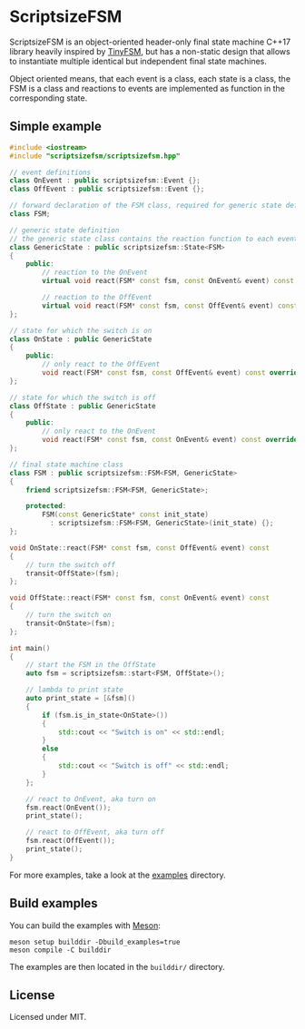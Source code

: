 <!--
Copyright © 2022 Stephan Lachnit <stephanlachnit@debian.org>
SPDX-License-Identifier: MIT
-->

# ScriptsizeFSM

ScriptsizeFSM is an object-oriented header-only final state machine C++17 library heavily inspired
by [TinyFSM](https://github.com/digint/tinyfsm), but has a non-static design that allows to
instantiate multiple identical but independent final state machines.

Object oriented means, that each event is a class, each state is a class, the FSM is a class and
reactions to events are implemented as function in the corresponding state.

## Simple example

```c++
#include <iostream>
#include "scriptsizefsm/scriptsizefsm.hpp"

// event definitions
class OnEvent : public scriptsizefsm::Event {};
class OffEvent : public scriptsizefsm::Event {};

// forward declaration of the FSM class, required for generic state definition
class FSM;

// generic state definition
// the generic state class contains the reaction function to each event the FSM may encounter
class GenericState : public scriptsizefsm::State<FSM>
{
    public:
        // reaction to the OnEvent
        virtual void react(FSM* const fsm, const OnEvent& event) const {};

        // reaction to the OffEvent
        virtual void react(FSM* const fsm, const OffEvent& event) const {};
};

// state for which the switch is on
class OnState : public GenericState
{
    public:
        // only react to the OffEvent
        void react(FSM* const fsm, const OffEvent& event) const override;
};

// state for which the switch is off
class OffState : public GenericState
{
    public:
        // only react to the OnEvent
        void react(FSM* const fsm, const OnEvent& event) const override;
};

// final state machine class
class FSM : public scriptsizefsm::FSM<FSM, GenericState>
{
    friend scriptsizefsm::FSM<FSM, GenericState>;

    protected:
        FSM(const GenericState* const init_state)
          : scriptsizefsm::FSM<FSM, GenericState>(init_state) {};
};

void OnState::react(FSM* const fsm, const OffEvent& event) const
{
    // turn the switch off
    transit<OffState>(fsm);
};

void OffState::react(FSM* const fsm, const OnEvent& event) const
{
    // turn the switch on
    transit<OnState>(fsm);
};

int main()
{
    // start the FSM in the OffState
    auto fsm = scriptsizefsm::start<FSM, OffState>();

    // lambda to print state
    auto print_state = [&fsm]()
    {
        if (fsm.is_in_state<OnState>())
        {
            std::cout << "Switch is on" << std::endl;
        }
        else
        {
            std::cout << "Switch is off" << std::endl;
        }
    };

    // react to OnEvent, aka turn on
    fsm.react(OnEvent());
    print_state();

    // react to OffEvent, aka turn off
    fsm.react(OffEvent());
    print_state();
}
```

For more examples, take a look at the [examples](examples/) directory.

## Build examples

You can build the examples with [Meson](https://mesonbuild.com/):

```shell
meson setup builddir -Dbuild_examples=true
meson compile -C builddir
```

The examples are then located in the `builddir/` directory.

## License
Licensed under MIT.
